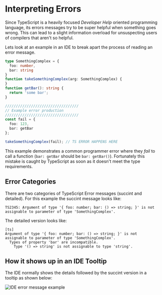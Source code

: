 # Interpreting Errors 
Since TypeScript is a heavily focused *Developer Help* oriented programming language, its errors messages try to be super helpful when something goes wrong. This can lead to a slight information overload for unsuspecting users of compilers that aren't so helpful. 

Lets look at an example in an IDE to break apart the process of reading an error message. 

```ts
type SomethingComplex = {
  foo: number,
  bar: string
}
function takeSomethingComplex(arg: SomethingComplex) {
}
function getBar(): string {
  return 'some bar';
}

//////////////////////////////////
// Example error production
//////////////////////////////////
const fail = {
  foo: 123,
  bar: getBar
};

takeSomethingComplex(fail); // TS ERROR HAPPENS HERE 
```

This example demonstrates a common programmer error where they *fail* to call a function (`bar: getBar` should be `bar: getBar()`). Fortunately this mistake is caught by TypeScript as soon as it doesn't meet the type requirements. 

## Error Categories
There are two categories of TypeScript Error messages (succint and detailed). For this example the succint message looks like: 

```
TS2345: Argument of type '{ foo: number; bar: () => string; }' is not assignable to parameter of type 'SomethingComplex'.
```

The detailed version looks like: 

```
[ts]
Argument of type '{ foo: number; bar: () => string; }' is not assignable to parameter of type 'SomethingComplex'.
  Types of property 'bar' are incompatible.
    Type '() => string' is not assignable to type 'string'.
```

## How it shows up in an IDE Tooltip 

The IDE normally shows the details followed by the succint version in a tooltip as shown below: 

![IDE error message example](https://raw.githubusercontent.com/basarat/typescript-book/master/images/errors/interpreting-errors/ide.png)